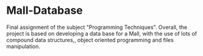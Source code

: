 # Mall-Database
Final assignment of the subject "Programming Techniques". Overall, the project is based on developing a data base for a Mall, with the use of lots of compound data structures,, object oriented programming and files manipulation. 
